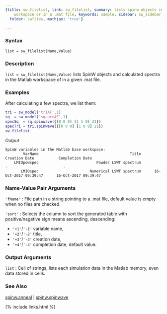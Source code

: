 ```yaml
---
{title: sw_filelist, link: sw_filelist, summary: lists spinw objects in the Matlab
    workspace or in a .mat file, keywords: sample, sidebar: sw_sidebar, permalink: sw_filelist,
  folder: swfiles, mathjax: 'true'}

---
```

  
### Syntax
  
`list = sw_filelist(Name,Value)`
  
### Description
  
 `list = sw_filelist(Name,Value)` lists SpinW objects and calculated
 spectra in the Matlab workspace of in a given .mat file.
  
### Examples
 
After calculating a few spectra, we list them:
 
```matlab
tri = sw_model('triAF',1)
sq  = sw_model('squareAF',1)
specSq  = sq.spinwave({[0 0 0] [1 1 0] 21})
specTri = tri.spinwave({[0 0 0] [1 0 0] 21})
sw_filelist
```
*Output*
```
SpinW variables in the Matlab base workspace:
        VarName                                         Title             Creation Date           Completion Date
    LMIOpowspec                          Powder LSWT spectrum                         -                         -
       LMIOspec                       Numerical LSWT spectrum      16-Oct-2017 09:39:47      16-Oct-2017 09:39:47
```
 
 
### Name-Value Pair Arguments
  
`'fName'`
: File path in a string pointing to a .mat file, default value is empty
  when no files are checked.
  
`'sort'`
: Selects the column to sort the generated table with positive/nagetive
  sign means ascending, descending:
  * `'+1'`/`'-1'`    variable name,
  * `'+2'`/`'-2'`    title,
  * `'+3'`/`'-3'`    creation date,
  * `'+4'`/`'-4'`    completion date, default value.
  
### Output Arguments
  
`list`
: Cell of strings, lists each simulation data in the Matlab
  memory, even data stored in cells.
  
### See Also
  
[spinw.anneal](spinw_anneal) \| [spinw.spinwave](spinw_spinwave)
 

{% include links.html %}
